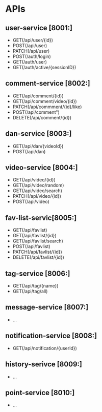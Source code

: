 # APIs
## user-service [8001:]
- GET(/api/user/{id})
- POST(/api/user)
- PATCH(/api/user)
- POST(/auth/login)
- GET(/auth/user)
- GET(/auth/active/{sessionID})
## comment-service [8002:]
- GET(/api/comment/{id})
- GET(/api/comment/video/{id})
- PATCH(/api/commment/{id}/like)
- POST(/api/comment")
- DELETE(/api/comment/{id})
## dan-service [8003:]
- GET(/api/dan/{videoId})
- POST(/api/dan)
## video-service [8004:]
- GET(/api/video/{id})
- GET(/api/video/random)
- GET(/api/video/search)
- PATCH(/api/video/{id})
- POST(/api/video)
## fav-list-servic[8005:]
- GET(/api/favlist)
- GET(/api/favlist/{id})
- GET(/api/favlist/search)
- POST(/api/favlist)
- PATCH(/api/favlist/{id})
- DELETE(/api/favlist/{id})
## tag-service [8006:]
- GET(/api/tag/{name})
- GET(/api/tag/all)
## message-service [8007:]
- ...
## notification-service [8008:]
- GET(/api/notification/{userId})
## history-serivce [8009:]
- ...
## point-service [8010:]
- ...
